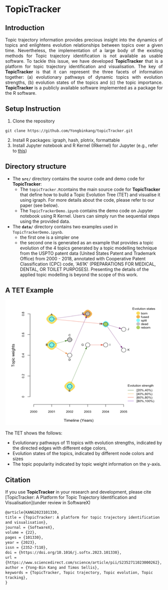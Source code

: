 # TopicTracker

## Introduction
<p align="justify">
Topic trajectory information provides precious insight into the dynamics of topics and enlightens evolution relationships between topics over a given time. 
Nevertheless, the implementation of a large body of the existing methods for Topic trajectory identification is not available as usable software. To tackle this issue, we have developed <b>TopicTracker</b> that is a platform for topic trajectory identification and visualisation. The key of <b>TopicTracker</b> is that it can represent the three facets of information together: (a) evolutionary pathways of dynamic topics with evolution strengths, (b) evolution states of the topics and (c) the topic importance. <b>TopicTracker</b> is a publicly available software implemented as a package for the R software. 
</p>

## Setup Instruction
1. Clone the repository
```
git clone https://github.com/Yongbinkang/topicTracker.git
```
2. Install R packages: igraph, hash, plotrix, formattable
3. Install Jupyter notebook and R Kernel (IRkernel) for Jupyter (e.g., refer to [this](https://dzone.com/articles/using-r-on-jupyternbspnotebook))

## Directory structure
* The __`src/`__ directory contains the source code and demo code for <b>TopicTracker</b>:
  * The `topicTracker.R`contains the main source code for <b>TopicTracker</b> that define how to build a Topic Evolution Tree (TET) and visualise it using igraph. For more details about the code, please refer to our paper (see below).
  * The `TopicTrackerDemo.ipynb` contains the demo code on Jupyter notebook using R Kernel. Users can simply run the sequential steps using the provided data.
* The __`data/`__ directory contains two examples used in `TopicTrackerDemo.ipynb`. 
  * the first one is a simpler one
  * the second one is generated as an example that provides a topic evolution of the 4 topics generated by a topic modelling technique from the USPTO patent data (United States Patent and Trademark Office) from 2000 - 2018, annotated with Cooperative Patent Classification (CPC) code, 'A61K' (PREPARATIONS FOR MEDICAL, DENTAL, OR TOILET PURPOSES). Presenting the details of the applied topic modelling is beyond the scope of this work. 

## A TET Example
<img src="https://github.com/Yongbinkang/topicTracker/blob/main/example1.png" alt="Topic Evolution Tree Example" width="500" height="400">

The TET shows the follows:
 * Evolutionary pathways of 11 topics with evolution strengths, indicated by the directed edges with different edge colors, 
 * Evolution states of the topics, indicated by different node colors and sizes 
 * The topic popularity indicated by topic weight information on the y-axis.

## Citation
If you use <b>TopicTracker</b> in your research and development, please cite [TopicTracker: A Platform for Topic Trajectory Identification and Visualisation](under review in SoftwareX)
```
@article{KANG2023101330,
title = {TopicTracker: A platform for topic trajectory identification and visualisation},
journal = {SoftwareX},
volume = {22},
pages = {101330},
year = {2023},
issn = {2352-7110},
doi = {https://doi.org/10.1016/j.softx.2023.101330},
url = {https://www.sciencedirect.com/science/article/pii/S2352711023000262},
author = {Yong-Bin Kang and Timos Sellis},
keywords = {TopicTracker, Topic trajectory, Topic evolution, Topic tracking},
}
```
